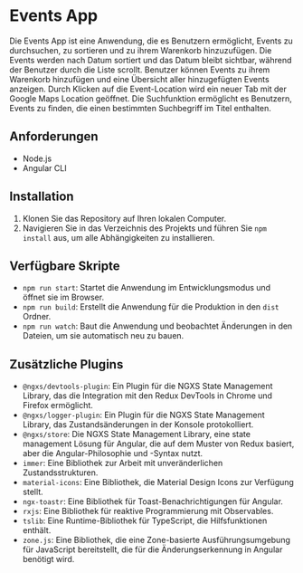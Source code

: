 # Events App

Die Events App ist eine Anwendung, die es Benutzern ermöglicht, Events zu durchsuchen, zu sortieren und zu ihrem Warenkorb hinzuzufügen. Die Events werden nach Datum sortiert und das Datum bleibt sichtbar, während der Benutzer durch die Liste scrollt. Benutzer können Events zu ihrem Warenkorb hinzufügen und eine Übersicht aller hinzugefügten Events anzeigen. Durch Klicken auf die Event-Location wird ein neuer Tab mit der Google Maps Location geöffnet. Die Suchfunktion ermöglicht es Benutzern, Events zu finden, die einen bestimmten Suchbegriff im Titel enthalten.

## Anforderungen

- Node.js
- Angular CLI

## Installation

1. Klonen Sie das Repository auf Ihren lokalen Computer.
2. Navigieren Sie in das Verzeichnis des Projekts und führen Sie `npm install` aus, um alle Abhängigkeiten zu installieren.

## Verfügbare Skripte

- `npm run start`: Startet die Anwendung im Entwicklungsmodus und öffnet sie im Browser.
- `npm run build`: Erstellt die Anwendung für die Produktion in den `dist` Ordner.
- `npm run watch`: Baut die Anwendung und beobachtet Änderungen in den Dateien, um sie automatisch neu zu bauen.

## Zusätzliche Plugins

- `@ngxs/devtools-plugin`: Ein Plugin für die NGXS State Management Library, das die Integration mit den Redux DevTools in Chrome und Firefox ermöglicht.
- `@ngxs/logger-plugin`: Ein Plugin für die NGXS State Management Library, das Zustandsänderungen in der Konsole protokolliert.
- `@ngxs/store`: Die NGXS State Management Library, eine state management Lösung für Angular, die auf dem Muster von Redux basiert, aber die Angular-Philosophie und -Syntax nutzt.
- `immer`: Eine Bibliothek zur Arbeit mit unveränderlichen Zustandsstrukturen.
- `material-icons`: Eine Bibliothek, die Material Design Icons zur Verfügung stellt.
- `ngx-toastr`: Eine Bibliothek für Toast-Benachrichtigungen für Angular.
- `rxjs`: Eine Bibliothek für reaktive Programmierung mit Observables.
- `tslib`: Eine Runtime-Bibliothek für TypeScript, die Hilfsfunktionen enthält.
- `zone.js`: Eine Bibliothek, die eine Zone-basierte Ausführungsumgebung für JavaScript bereitstellt, die für die Änderungserkennung in Angular benötigt wird.
